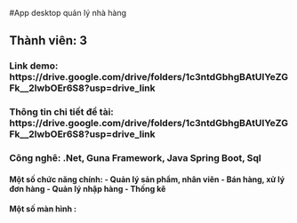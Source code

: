 #App desktop quản lý nhà hàng
<h2> Thành viên: 3 </h2>
<h3> Link demo: https://drive.google.com/drive/folders/1c3ntdGbhgBAtUIYeZGFk__2IwbOEr6S8?usp=drive_link  </h3>
<h3> Thông tin chi tiết đề tài: https://drive.google.com/drive/folders/1c3ntdGbhgBAtUIYeZGFk__2IwbOEr6S8?usp=drive_link </h3>
<h3> Công nghê: .Net, Guna Framework, Java Spring Boot, Sql </h3>
 <h4> Một số chức năng chính: 
 - Quản lý sản phẩm, nhân viên
 - Bán hàng, xử lý đơn hàng
 - Quản lý nhập hàng
 - Thống kê 
 </h4>
 <h4> Một số màn hình :</h4>



     


